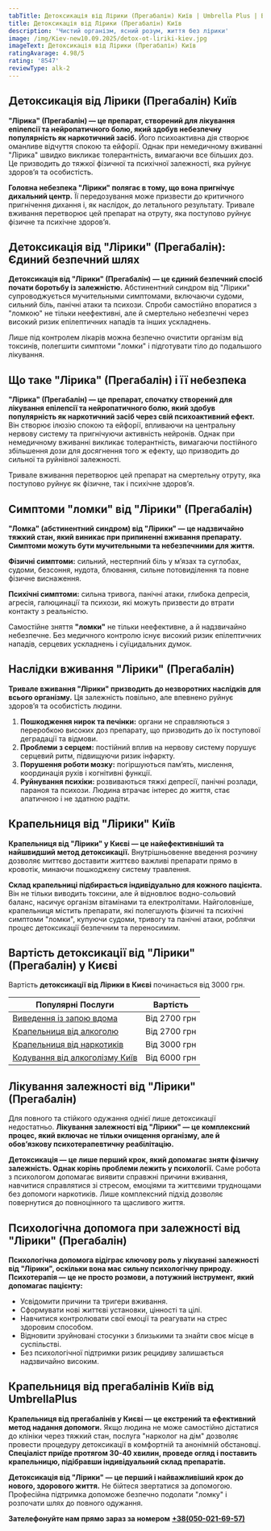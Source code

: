 ```yaml
---
tabTitle: Детоксикація від Лірики (Прегабалін) Київ | Umbrella Plus | Від 3000 грн
title: Детоксикація від Лірики (Прегабалін) Київ
description: 'Чистий організм, ясний розум, життя без лірики'
image: /img/Kiev-new10.09.2025/detox-ot-liriki-kiev.jpg
imageText: Детоксикація від Лірики (Прегабалін) Київ
ratingAvarage: 4.98/5
rating: '8547'
reviewType: alk-2
---
```


## Детоксикація від Лірики (Прегабалін) Київ

**"Лірика" (Прегабалін) — це препарат, створений для лікування епілепсії та нейропатичного болю, який здобув небезпечну популярність як наркотичний засіб.** Його психоактивна дія створює оманливе відчуття спокою та ейфорії. Однак при немедичному вживанні "Лірика" швидко викликає толерантність, вимагаючи все більших доз. Це призводить до тяжкої фізичної та психічної залежності, яка руйнує здоров’я та особистість.

**Головна небезпека "Лірики" полягає в тому, що вона пригнічує дихальний центр.** Її передозування може призвести до критичного пригнічення дихання і, як наслідок, до летального результату. Тривале вживання перетворює цей препарат на отруту, яка поступово руйнує фізичне та психічне здоров’я.

## Детоксикація від "Лірики" (Прегабалін): Єдиний безпечний шлях

**Детоксикація від "Лірики" (Прегабалін) — це єдиний безпечний спосіб почати боротьбу із залежністю.** Абстинентний синдром від "Лірики" супроводжується мучительными симптомами, включаючи судоми, сильний біль, панічні атаки та психози. Спроби самостійно впоратися з "ломкою" не тільки неефективні, але й смертельно небезпечні через високий ризик епілептичних нападів та інших ускладнень.

Лише під контролем лікарів можна безпечно очистити організм від токсинів, полегшити симптоми "ломки" і підготувати тіло до подальшого лікування.

## Що таке "Лірика" (Прегабалін) і її небезпека

**"Лірика" (Прегабалін) — це препарат, спочатку створений для лікування епілепсії та нейропатичного болю, який здобув популярність як наркотичний засіб через свій психоактивний ефект.** Він створює ілюзію спокою та ейфорії, впливаючи на центральну нервову систему та пригнічуючи активність нейронів. Однак при немедичному вживанні викликає толерантність, вимагаючи постійного збільшення дози для досягнення того ж ефекту, що призводить до сильної та руйнівної залежності.

Тривале вживання перетворює цей препарат на смертельну отруту, яка поступово руйнує як фізичне, так і психічне здоров’я.

## Симптоми "ломки" від "Лірики" (Прегабалін)

**"Ломка" (абстинентний синдром) від "Лірики" — це надзвичайно тяжкий стан, який виникає при припиненні вживання препарату. Симптоми можуть бути мучительными та небезпечними для життя.**

**Фізичні симптоми:** сильний, нестерпний біль у м’язах та суглобах, судоми, безсоння, нудота, блювання, сильне потовиділення та повне фізичне виснаження.

**Психічні симптоми:** сильна тривога, панічні атаки, глибока депресія, агресія, галюцинації та психози, які можуть призвести до втрати контакту з реальністю.

Самостійне зняття **"ломки"** не тільки неефективне, а й надзвичайно небезпечне. Без медичного контролю існує високий ризик епілептичних нападів, серцевих ускладнень і суїцидальних думок.

## Наслідки вживання "Лірики" (Прегабалін)

**Тривале вживання "Лірики" призводить до незворотних наслідків для всього організму.** Ця залежність повільно, але впевнено руйнує здоров’я та особистість людини.

1. **Пошкодження нирок та печінки:** органи не справляються з переробкою високих доз препарату, що призводить до їх поступової деградації та відмови.
2. **Проблеми з серцем:** постійний вплив на нервову систему порушує серцевий ритм, підвищуючи ризик інфаркту.
3. **Порушення роботи мозку:** погіршуються пам’ять, мислення, координація рухів і когнітивні функції.
4. **Руйнування психіки:** розвиваються тяжкі депресії, панічні розлади, параноя та психози. Людина втрачає інтерес до життя, стає апатичною і не здатною радіти.

## Крапельниця від "Лірики" Київ

**Крапельниця від "Лірики" у Києві — це найефективніший та найшвидший метод детоксикації.** Внутрішньовенне введення розчину дозволяє миттєво доставити життєво важливі препарати прямо в кровотік, минаючи пошкоджену систему травлення.

**Склад крапельниці підбирається індивідуально для кожного пацієнта.** Він не тільки виводить токсини, але й відновлює водно-сольовий баланс, насичує організм вітамінами та електролітами. Найголовніше, крапельниця містить препарати, які полегшують фізичні та психічні симптоми "ломки", купуючи судоми, тривогу та панічні атаки, роблячи процес детоксикації безпечним та переносимим.

## Вартість детоксикації від "Лірики" (Прегабалін) у Києві

Вартість **детоксикації від Лірики в Києві** починається від 3000 грн.

| Популярні Послуги                                                | Вартість     |
| ---------------------------------------------------------------- | ------------ |
| [Виведення із запою вдома](Vivod-iz-zapoia-na-domy-kiev-ua)      | Від 2700 грн |
| [Крапельниця від алкоголю](Kapelnica_ot_alkogola_na_dom_kiev)    | Від 2700 грн |
| [Крапельниця від наркотиків](kap-ot-nark-kiev-ua)                | Від 3000 грн |
| [Кодування від алкоголізму Київ](kodirovka-ot-alkogolia-kiev-ua) | Від 6000 грн |

## Лікування залежності від "Лірики" (Прегабалін)

Для повного та стійкого одужання однієї лише детоксикації недостатньо. **Лікування залежності від "Лірики" — це комплексний процес, який включає не тільки очищення організму, але й обов’язкову психотерапевтичну реабілітацію.**

**Детоксикація — це лише перший крок, який допомагає зняти фізичну залежність. Однак корінь проблеми лежить у психології.** Саме робота з психологом допомагає виявити справжні причини вживання, навчитися справлятися зі стресом, емоціями та життєвими труднощами без допомоги наркотиків. Лише комплексний підхід дозволяє повернутися до повноцінного та щасливого життя.

## Психологічна допомога при залежності від "Лірики" (Прегабалін)

**Психологічна допомога відіграє ключову роль у лікуванні залежності від "Лірики", оскільки вона має сильну психологічну природу. Психотерапія — це не просто розмови, а потужний інструмент, який допомагає пацієнту:**

* Усвідомити причини та тригери вживання.
* Сформувати нові життєві установки, цінності та цілі.
* Навчитися контролювати свої емоції та реагувати на стрес здоровим способом.
* Відновити зруйновані стосунки з близькими та знайти своє місце в суспільстві.
* Без психологічної підтримки ризик рецидиву залишається надзвичайно високим.

## Крапельниця від прегабалінів Київ від UmbrellaPlus

**Крапельниця від прегабалінів у Києві — це екстрений та ефективний метод надання допомоги.** Якщо людина не може самостійно дістатися до клініки через тяжкий стан, послуга "нарколог на дім" дозволяє провести процедуру детоксикації в комфортній та анонімній обстановці. **Спеціаліст приїде протягом 30-40 хвилин, проведе огляд і поставить крапельницю, підібравши індивідуальний склад препаратів.**

**Детоксикація від "Лірики" — це перший і найважливіший крок до нового, здорового життя.** Не бійтеся звертатися за допомогою. Професійна підтримка допоможе безпечно подолати "ломку" і розпочати шлях до повного одужання.

**Зателефонуйте нам прямо зараз за номером** **[+38(050-021-69-57)](tel:0500216957)**
